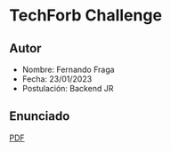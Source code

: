 # TechForb Challenge

## Autor
- Nombre: Fernando Fraga
- Fecha: 23/01/2023
- Postulación: Backend JR

## Enunciado
[PDF](https://github.com/ffraga98/challenge_techforb/blob/master/docs/Challenge-API-Rest.docx.pdf)
